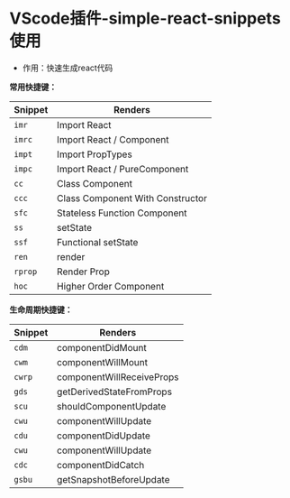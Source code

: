 # VScode插件-simple-react-snippets使用

- 作用：快速生成react代码

**常用快捷键：**

| Snippet | Renders                          |
| ------- | -------------------------------- |
| `imr`   | Import React                     |
| `imrc`  | Import React / Component         |
| `impt`  | Import PropTypes                 |
| `impc`  | Import React / PureComponent     |
| `cc`    | Class Component                  |
| `ccc`   | Class Component With Constructor |
| `sfc`   | Stateless Function Component     |
| `ss`    | setState                         |
| `ssf`   | Functional setState              |
| `ren`   | render                           |
| `rprop` | Render Prop                      |
| `hoc`   | Higher Order Component           |

**生命周期快捷键：**

| Snippet | Renders                   |
| ------- | ------------------------- |
| `cdm`   | componentDidMount         |
| `cwm`   | componentWillMount        |
| `cwrp`  | componentWillReceiveProps |
| `gds`   | getDerivedStateFromProps  |
| `scu`   | shouldComponentUpdate     |
| `cwu`   | componentWillUpdate       |
| `cdu`   | componentDidUpdate        |
| `cwu`   | componentWillUpdate       |
| `cdc`   | componentDidCatch         |
| `gsbu`  | getSnapshotBeforeUpdate   |

